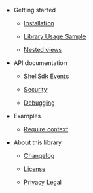 <!-- docs/_sidebar.md -->

- Getting started

  - [Installation](installation.md)

  - [Library Usage Sample](usage-sample.md)

  - [Nested views](nested-views.md)

- API documentation

  - [ShellSdk Events](events.md)

  - [Security](security.md)

  - [Debugging](debugging.md)

- Examples

  - [Require context](examples.md)

- About this library

  - [Changelog](changelog)

  - [License](license.md)

  - <span class="sidebarFooter">[Privacy](https://www.sap.com/corporate/en/legal/privacy.html) [Legal](https://www.sap.com/about/legal/impressum.html)</span>
